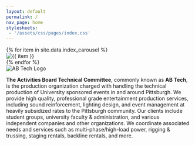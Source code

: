 ```yaml
---
layout: default
permalink: /
nav_page: home
stylesheets:
 - '/assets/css/pages/index.css'
---
```



<div id="bg-carousel" class="carousel slide carousel-fade w-100 h-100" data-bs-touch="false" data-bs-ride="carousel" data-bs-interval="10000">
  <div class="carousel-inner w-100 h-100">
    {% for item in site.data.index_carousel %}
    <div class="carousel-item{% if forloop.first %} active{% endif %} w-100 h-100">
      <img src="{{  item | prepend: '/assets/img/carousel/' | append: '.jpg' | realtive_url }}" class="d-block w-100 h-100" alt="{{ item }}">
    </div>
    {% endfor %}
  </div>
</div>
<div id="bg-carousel-gradient" class="d-block w-100 h-100"></div>

<div class="row justify-content-center align-items-center align-items-sm-end h-100">
    <img src="{{ '/assets/img/abtech_flybynight_white.svg' | relative_url }}" class="img-fluid d-none d-sm-block col-6 col-xl-5 text-center logo-red-shadow" alt="AB Tech Logo" />
    <p class="col-sm-10 col-11 text-white text-center p-3"><strong>The Activities Board Technical Committee</strong>, commonly known as <strong class="text-nowrap">AB Tech</strong>, is the production organization charged with handling the technical production of University sponsored events in and around Pittsburgh. We provide high quality, professional grade entertainment production services, including sound reinforcement, lighting design, and event management at heavily subsidized rates to the Pittsburgh community. Our clients include student groups, university faculty & administration, and various independent companies and other organizations. We coordinate associated needs and services such as multi-phase/high-load power, rigging & trussing, staging rentals, backline rentals, and more.</p>
</div>
